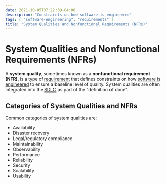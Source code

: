 ```yaml
---
date: 2021-10-05T07:22:39-04:00
description: "Constraints on how software is engineered"
tags: [ "software-engineering", "requirements" ]
title: "System Qualities and Nonfunctional Requirements (NFRs)"
---
```


# System Qualities and Nonfunctional Requirements (NFRs)

A **system quality**, sometimes known as a **nonfunctional requirement (NFR)**, is a type of [requirement](requirements.md) that defines constraints on how [software is engineered](software-engineering.md) to ensure a baseline level of quality. System qualities are often integrated into the [SDLC](sdlc.md) as part of the "definition of done".

## Categories of System Qualities and NFRs

Common categories of system qualities are: 

* Availability
* Disaster recovery
* Legal/regulatory compliance
* Maintainability
* Observability
* Performance
* Reliability
* Security
* Scalability
* Usability
